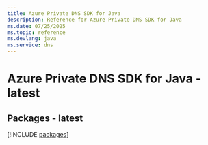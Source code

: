 ```yaml
---
title: Azure Private DNS SDK for Java
description: Reference for Azure Private DNS SDK for Java
ms.date: 07/25/2025
ms.topic: reference
ms.devlang: java
ms.service: dns
---
```

# Azure Private DNS SDK for Java - latest
## Packages - latest
[!INCLUDE [packages](private-dns-index.md)]